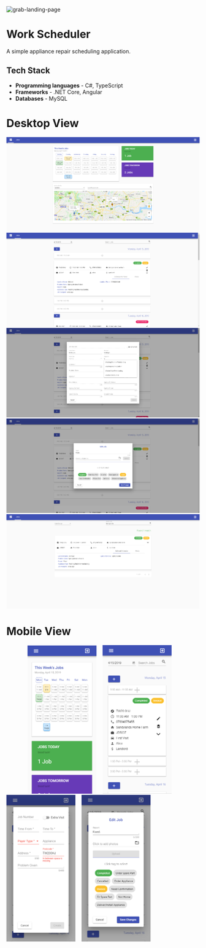 ![grab-landing-page](/img/scheduler.gif)

# Work Scheduler

A simple appliance repair scheduling application.

## Tech Stack

* **Programming languages** - C#, TypeScript
* **Frameworks** - .NET Core, Angular
* **Databases** - MySQL

# Desktop View

![alt Dashboard](/img/1.png)
![alt Jobs](/img/2.png)
![alt Create Job](/img/3.png)
![alt Edit Job](/img/4.png)
![alt Search Results](/img/5.png)

# Mobile View

&nbsp;&nbsp;&nbsp;&nbsp;&nbsp;&nbsp;&nbsp;&nbsp;&nbsp;&nbsp;&nbsp;&nbsp;&nbsp;&nbsp;<img src="/img/m1.png" width="180" title="Dashboard">&nbsp;&nbsp;&nbsp;&nbsp;<img src="/img/m2.png" width="180" title="Jobs">&nbsp;&nbsp;&nbsp;&nbsp;<img src="/img/m3.png" width="180" title="Create Job">&nbsp;&nbsp;&nbsp;&nbsp;<img src="/img/m4.png" width="180" title="Edit Job">
